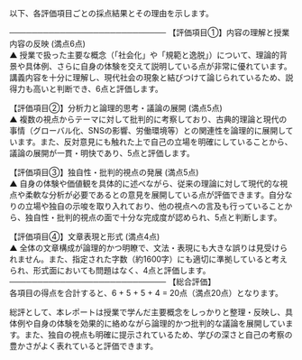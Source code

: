 以下、各評価項目ごとの採点結果とその理由を示します。

────────────────────────────
【評価項目①】内容の理解と授業内容の反映 (満点6点)  
▲ 授業で扱った主要な概念（「社会化」や「規範と逸脱」）について、理論的背景や具体例、さらに自身の体験を交えて説明している点が非常に優れています。講義内容を十分に理解し、現代社会の現象と結びつけて論じられているため、説得力も高いと判断でき、6点と評価します。

【評価項目②】分析力と論理的思考・議論の展開 (満点5点)  
▲ 複数の視点からテーマに対して批判的に考察しており、古典的理論と現代の事情（グローバル化、SNSの影響、労働環境等）との関連性を論理的に展開しています。また、反対意見にも触れた上で自己の立場を明確にしていることから、議論の展開が一貫・明快であり、5点と評価します。

【評価項目③】独自性・批判的視点の発展 (満点5点)  
▲ 自身の体験や価値観を具体的に述べながら、従来の理論に対して現代的な視点や柔軟な分析が必要であるとの意見を展開している点が評価できます。自分なりの立場や独自の示唆を取り入れており、他の視点への言及も行っていることから、独自性・批判的視点の面で十分な完成度が認められ、5点と判断します。

【評価項目④】文章表現と形式 (満点4点)  
▲ 全体の文章構成が論理的かつ明瞭で、文法・表現にも大きな誤りは見受けられません。また、指定された字数（約1600字）にも適切に準拠していると考えられ、形式面においても問題はなく、4点と評価します。
────────────────────────────
【総合評価】  
各項目の得点を合計すると、6 + 5 + 5 + 4 = 20点（満点20点）となります。

総評として、本レポートは授業で学んだ主要概念をしっかりと整理・反映し、具体例や自身の体験を効果的に絡めながら論理的かつ批判的な議論を展開しています。また、独自の視点も明確に提示されているため、学びの深さと自己の考察の豊かさがよく表れていると評価できます。